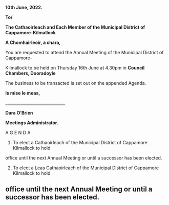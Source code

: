 **10th** **June, 2022.**

**To/**

**The Cathaoirleach and Each Member of the Municipal District of Cappamore-Kilmallock**

**A Chomhairleoir, a chara,**

You are requested to attend the Annual Meeting of the Municipal District of Cappamore-

Kilmallock to be held on Thursday 16th June at 4.30pm in **Council Chambers, Dooradoyle**

The business to be transacted is set out on the appended Agenda.

**Is mise le meas,**

**\_\_\_\_\_\_\_\_\_\_\_\_\_\_\_\_\_\_\_\_\_\_\_\_\_\_\_\_**

**Dara O’Brien**

**Meetings Administrator.**

A G E N D A

1. To elect a Cathaoirleach of the Municipal District of Cappamore Kilmallock to hold

office until the next Annual Meeting or until a successor has been elected.

2. To elect a Leas Cathaoirleach of the Municipal District of Cappamore Kilmallock to hold

office until the next Annual Meeting or until a successor has been elected.
---
